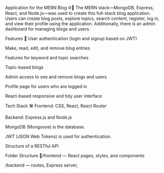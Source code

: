 Application for the MERN Blog 🌐📝
The MERN stack—MongoDB, Express, React, and Node.js—was used to create this full-stack blog application. Users can create blog posts, explore topics, search content, register, log in, and view their profile using the application. Additionally, there is an admin dashboard for managing blogs and users.

Features 🚀
User authentication (login and signup based on JWT)

Make, read, edit, and remove blog entries

Features for keyword and topic searches

Topic-based blogs

Admin access to see and remove blogs and users

Profile page for users who are logged in

React-based responsive and tidy user interface

Tech Stack 🛠 Frontend: CSS, React, React Router

Backend: Express.js and Node.js

MongoDB (Mongoose) is the database.

JWT (JSON Web Tokens) is used for authentication.

Structure of a RESTful API

Folder Structure 📁/frontend — React pages, styles, and components

/backend — routes, Express server,
